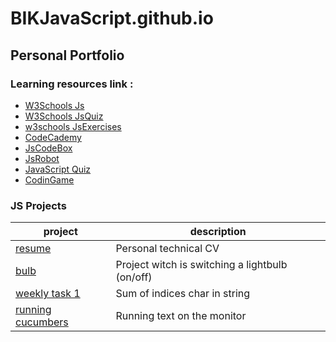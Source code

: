 # BIKJavaScript.github.io
## Personal Portfolio
### Learning resources link : 

- [W3Schools Js](https://www.w3schools.com/js)
- [W3Schools JsQuiz](https://www.w3schools.com/quiztest/quiztest.asp?qtest=JS)
- [w3schools JsExercises](https://www.w3schools.com/js/exercise_js.asp?filename=exercise_js_variables1)
- [CodeCademy](https://www.codecademy.com/learn)
- [JsCodeBox](https://jscodebox.com/)
- [JsRobot](https://lab.reaal.me/jsrobot)
- [JavaScript Quiz](https://javascriptquiz.com/)
- [CodinGame](https://www.codingame.com/multiplayer/clashofcode)
 
### JS Projects	

| project         | description |
| ----------------------------------------------------------------------------- | ----------------------------------------------- |
| [resume](https://bikarabojkov.github.io/BIKJavaScript.github.io/resume/)| Personal technical CV |
| [bulb](https://bikarabojkov.github.io/BIKJavaScript.github.io/bulb/index.html)| Project witch is switching a lightbulb (on/off) |
| [weekly task 1](https://bikarabojkov.github.io/BIKJavaScript.github.io/char_in_string/)| Sum of indices char in string |
| [running cucumbers](https://bikarabojkov.github.io/BIKJavaScript.github.io/runing_cucumbers/)| Running  text on the monitor |
